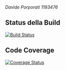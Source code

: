 *Davide Porporati 1193476*

## Status della Build

[![Build Status](https://travis-ci.com/Porpo46/TOS-A2.svg?branch=master)](https://travis-ci.com/Porpo46/TOS-A2)


## Code Coverage

[![Coverage Status](https://coveralls.io/repos/github/Porpo46/TOS-A2/badge.png?branch=master)](https://coveralls.io/github/Porpo46/TOS-A2?branch=master)
